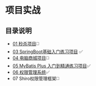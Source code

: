 # 项目实战

## 目录说明

+ [01 秒杀项目](./01.Seckill-Shopping):white_medium_square:
+ [03 SpringBoot基础入门练习项目](./03.SpringBoot) :white_check_mark:
+ [04 电脑商城项目](./04.Computer_Mall):white_medium_square:
+ [05 MyBatis Plus 入门到精通练习项目](./05.MyBatis-Plus):white_check_mark:
+ [06 权限管理系统](./06.AuthoritySystem):white_check_mark:
+ 07 Shiro权限管理框架:white_medium_square:
